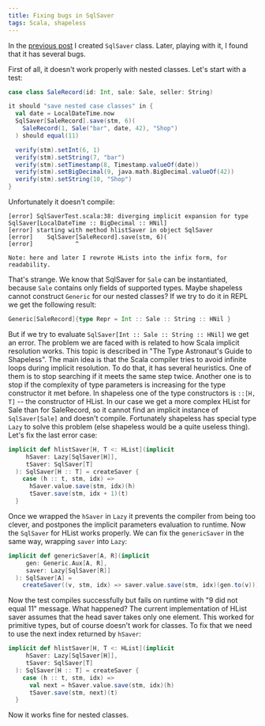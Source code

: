 ```yaml
---
title: Fixing bugs in SqlSaver
tags: Scala, shapeless
---
```


In the [previous post](/2016-11-24-getting-started-with-shapeless.html)
I created `SqlSaver` class.  Later, playing with it, I found that it has
several bugs.

First of all, it doesn't work properly with nested
classes.  Let's start with a test:


```Scala
case class SaleRecord(id: Int, sale: Sale, seller: String)

it should "save nested case classes" in {
  val date = LocalDateTime.now
  SqlSaver[SaleRecord].save(stm, 6)(
    SaleRecord(1, Sale("bar", date, 42), "Shop")
  ) should equal(11)

  verify(stm).setInt(6, 1)
  verify(stm).setString(7, "bar")
  verify(stm).setTimestamp(8, Timestamp.valueOf(date))
  verify(stm).setBigDecimal(9, java.math.BigDecimal.valueOf(42))
  verify(stm).setString(10, "Shop")
}
```

Unfortunately it doesn't compile:

```
[error] SqlSaverTest.scala:38: diverging implicit expansion for type SqlSaver[LocalDateTime :: BigDecimal :: HNil]
[error] starting with method hlistSaver in object SqlSaver
[error]    SqlSaver[SaleRecord].save(stm, 6)(
[error]            ^
```

    Note: here and later I rewrote HLists into the infix form, for readability.

<!--more-->

That's strange.  We know that SqlSaver for `Sale` can be instantiated, because
`Sale` contains only fields of supported types.  Maybe shapeless cannot
construct `Generic` for our nested classes? If we try to do it in REPL we get
the following result:

```Scala
Generic[SaleRecord]{type Repr = Int :: Sale :: String :: HNil }
```

But if we try to evaluate `SqlSaver[Int :: Sale :: String :: HNil]` we get an
error.  The problem we are faced with is related to how Scala implicit resolution
works.  This topic is described in "The Type Astronaut's Guide to Shapeless".  The
main idea is that the Scala compiler tries to avoid infinite loops during implicit
resolution.  To do that, it has several heuristics. One of them is to stop
searching if it meets the same step twice.  Another one is to stop if the
complexity of type parameters is increasing for the type constructor it met
before.  In shapeless one of the type constructors is `::[H, T]` -- the
constructor of HList. In our case we get a more complex HList for Sale than for
SaleRecord, so it cannot find an implicit instance of `SqlSaver[Sale]` and doesn't compile.
Fortunately shapeless has special type `Lazy` to solve this problem (else shapeless
would be a quite useless thing).  Let's fix the last error case:

```Scala
implicit def hlistSaver[H, T <: HList](implicit
     hSaver: Lazy[SqlSaver[H]],
     tSaver: SqlSaver[T]
  ): SqlSaver[H :: T] = createSaver {
    case (h :: t, stm, idx) =>
      hSaver.value.save(stm, idx)(h)
      tSaver.save(stm, idx + 1)(t)
  }
```

Once we wrapped the `hSaver` in `Lazy` it prevents the compiler from being too
clever, and postpones the implicit parameters evaluation to runtime.  Now the
`SqlSaver` for HList works properly.  We can fix the `genericSaver` in the
same way, wrapping `saver` into `Lazy`:

```Scala
implicit def genericSaver[A, R](implicit
     gen: Generic.Aux[A, R],
     saver: Lazy[SqlSaver[R]]
  ): SqlSaver[A] =
    createSaver((v, stm, idx) => saver.value.save(stm, idx)(gen.to(v)))
```

Now the test compiles successfully but fails on runtime with "9 did not equal
11" message. What happened? The current implementation of HList saver assumes that the head
saver takes only one element.  This worked for primitive types, but of course
doesn't work for classes.  To fix that we need to use the next index returned by
`hSaver`:

```Scala
implicit def hlistSaver[H, T <: HList](implicit
     hSaver: Lazy[SqlSaver[H]],
     tSaver: SqlSaver[T]
  ): SqlSaver[H :: T] = createSaver {
    case (h :: t, stm, idx) =>
      val next = hSaver.value.save(stm, idx)(h)
      tSaver.save(stm, next)(t)
  }
```

Now it works fine for nested classes.
